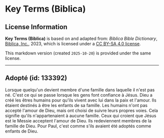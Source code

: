 # Key Terms (Biblica)

## License Information

**Key Terms (Biblica)** is based on and adapted from: _Biblica Bible Dictionary_, [Biblica, Inc.](https://www.biblica.com/), 2023, which is licensed under a [CC BY-SA 4.0 license](https://creativecommons.org/licenses/by-sa/4.0/legalcode.en).

This markdown version (created `2025-10-20`) is provided under the same license.



--------------------------------

## Adopté (id: 133392)

Lorsque quelqu'un devient membre d'une famille dans laquelle il n'est pas né. C'est ce qui se passe lorsque les gens font confiance à Jésus. Dieu a créé les êtres humains pour qu'ils vivent avec lui dans la paix et l'amour. Ils étaient destinés à être les enfants de sa famille. Les humains n'ont pas accepté l'amour de Dieu, mais ont choisi de suivre leurs propres voies. Cela signifie qu'ils n'appartenaient à aucune famille. Ceux qui croient que Jésus est le Messie acceptent l'amour de Dieu. Ils redeviennent membres de la famille de Dieu. Pour Paul, c'est comme s'ils avaient été adoptés comme enfants de Dieu.


